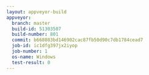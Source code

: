 ```yaml
---
layout: appveyor-build
appveyor:
  branch: master
  build-id: 51303507
  build-number: 801
  commit: b668083bd146902cac87fb50d90c7db1784cead7
  job-id: ic1dfg397jx2iyop
  job-number: 1
  os-name: Windows
  test-result: 0
---
```

